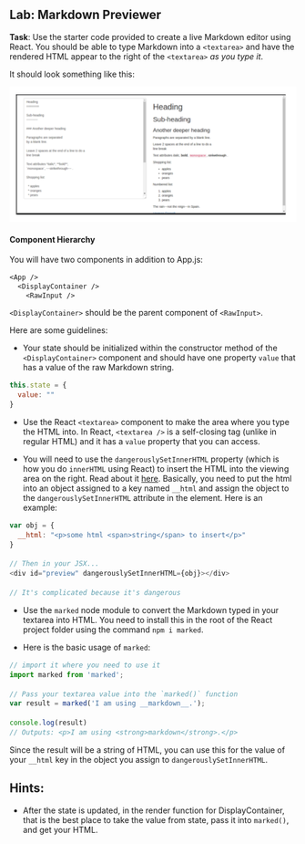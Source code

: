 ## Lab: Markdown Previewer

**Task**: Use the starter code provided to create a live Markdown editor using React. You should be able to type Markdown into a `<textarea>` and have the rendered HTML appear to the right of the `<textarea>` *as you type it*.

It should look something like this: 

![html-preview](mockup.png)

#### Component Hierarchy

You will have two components in addition to App.js: 

```
<App />
  <DisplayContainer />
    <RawInput />
```

`<DisplayContainer>` should be the parent component of `<RawInput>`.

Here are some guidelines: 

* Your state should be initialized within the constructor method of the `<DisplayContainer>` component and should have one property `value` that has a value of the raw Markdown string.

```js
this.state = {
  value: ""
}
```

* Use the React `<textarea>` component to make the area where you type the HTML into. In React, `<textarea />` is a self-closing tag (unlike in regular HTML) and it has a `value` property that you can access.

* You will need to use the `dangerouslySetInnerHTML` property (which is how you do `innerHTML` using React) to insert the HTML into the viewing area on the right. Read about it [here](https://reactjs.org/docs/dom-elements.html#dangerouslysetinnerhtml). Basically, you need to put the html into an object assigned to a key named `__html` and assign the object to the `dangerouslySetInnerHTML` attribute in the element. Here is an example:

```js
var obj = {
  __html: "<p>some html <span>string</span> to insert</p>"
}

// Then in your JSX...
<div id="preview" dangerouslySetInnerHTML={obj}></div>

// It's complicated because it's dangerous
```

* Use the `marked` node module to convert the Markdown typed in your textarea into HTML. You need to install this in the root of the React project folder using the command `npm i marked`.

* Here is the basic usage of `marked`: 

```js
// import it where you need to use it
import marked from 'marked';

// Pass your textarea value into the `marked()` function
var result = marked('I am using __markdown__.');

console.log(result)
// Outputs: <p>I am using <strong>markdown</strong>.</p>
```

Since the result will be a string of HTML, you can use this for the value of your `__html` key in the object you assign to `dangerouslySetInnerHTML`.

## Hints:

* After the state is updated, in the render function for DisplayContainer, that is the best place to take the value from state, pass it into `marked()`, and get your HTML.